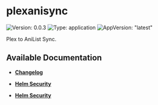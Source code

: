 # plexanisync

![Version: 0.0.3](https://img.shields.io/badge/Version-0.0.3-informational?style=flat-square) ![Type: application](https://img.shields.io/badge/Type-application-informational?style=flat-square) ![AppVersion: "latest"](https://img.shields.io/badge/AppVersion-"latest"-informational?style=flat-square)

Plex to AniList Sync.

## Available Documentation

- [**Changelog**](CHANGELOG)

- [**Helm Security**](container-security)

- [**Helm Security**](helm-security)

